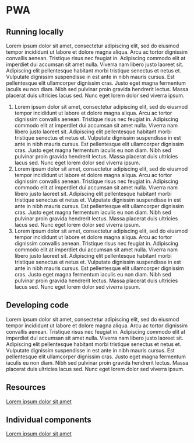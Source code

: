 # PWA
## Running locally
Lorem ipsum dolor sit amet, consectetur adipiscing elit, sed do eiusmod tempor incididunt ut labore et dolore magna aliqua. Arcu ac tortor dignissim convallis aenean. Tristique risus nec feugiat in. Adipiscing commodo elit at imperdiet dui accumsan sit amet nulla. Viverra nam libero justo laoreet sit. Adipiscing elit pellentesque habitant morbi tristique senectus et netus et. Vulputate dignissim suspendisse in est ante in nibh mauris cursus. Est pellentesque elit ullamcorper dignissim cras. Justo eget magna fermentum iaculis eu non diam. Nibh sed pulvinar proin gravida hendrerit lectus. Massa placerat duis ultricies lacus sed. Nunc eget lorem dolor sed viverra ipsum.

1. Lorem ipsum dolor sit amet, consectetur adipiscing elit, sed do eiusmod tempor incididunt ut labore et dolore magna aliqua. Arcu ac tortor dignissim convallis aenean. Tristique risus nec feugiat in. Adipiscing commodo elit at imperdiet dui accumsan sit amet nulla. Viverra nam libero justo laoreet sit. Adipiscing elit pellentesque habitant morbi tristique senectus et netus et. Vulputate dignissim suspendisse in est ante in nibh mauris cursus. Est pellentesque elit ullamcorper dignissim cras. Justo eget magna fermentum iaculis eu non diam. Nibh sed pulvinar proin gravida hendrerit lectus. Massa placerat duis ultricies lacus sed. Nunc eget lorem dolor sed viverra ipsum.
2. Lorem ipsum dolor sit amet, consectetur adipiscing elit, sed do eiusmod tempor incididunt ut labore et dolore magna aliqua. Arcu ac tortor dignissim convallis aenean. Tristique risus nec feugiat in. Adipiscing commodo elit at imperdiet dui accumsan sit amet nulla. Viverra nam libero justo laoreet sit. Adipiscing elit pellentesque habitant morbi tristique senectus et netus et. Vulputate dignissim suspendisse in est ante in nibh mauris cursus. Est pellentesque elit ullamcorper dignissim cras. Justo eget magna fermentum iaculis eu non diam. Nibh sed pulvinar proin gravida hendrerit lectus. Massa placerat duis ultricies lacus sed. Nunc eget lorem dolor sed viverra ipsum.
3. Lorem ipsum dolor sit amet, consectetur adipiscing elit, sed do eiusmod tempor incididunt ut labore et dolore magna aliqua. Arcu ac tortor dignissim convallis aenean. Tristique risus nec feugiat in. Adipiscing commodo elit at imperdiet dui accumsan sit amet nulla. Viverra nam libero justo laoreet sit. Adipiscing elit pellentesque habitant morbi tristique senectus et netus et. Vulputate dignissim suspendisse in est ante in nibh mauris cursus. Est pellentesque elit ullamcorper dignissim cras. Justo eget magna fermentum iaculis eu non diam. Nibh sed pulvinar proin gravida hendrerit lectus. Massa placerat duis ultricies lacus sed. Nunc eget lorem dolor sed viverra ipsum.

## Developing code
Lorem ipsum dolor sit amet, consectetur adipiscing elit, sed do eiusmod tempor incididunt ut labore et dolore magna aliqua. Arcu ac tortor dignissim convallis aenean. Tristique risus nec feugiat in. Adipiscing commodo elit at imperdiet dui accumsan sit amet nulla. Viverra nam libero justo laoreet sit. Adipiscing elit pellentesque habitant morbi tristique senectus et netus et. Vulputate dignissim suspendisse in est ante in nibh mauris cursus. Est pellentesque elit ullamcorper dignissim cras. Justo eget magna fermentum iaculis eu non diam. Nibh sed pulvinar proin gravida hendrerit lectus. Massa placerat duis ultricies lacus sed. Nunc eget lorem dolor sed viverra ipsum.

## Resources
[Lorem ipsum dolor sit amet](https://loremipsum.io/generator/?n=1&t=p)

## Individual components
[Lorem ipsum dolor sit amet](https://loremipsum.io/generator/?n=1&t=p)
